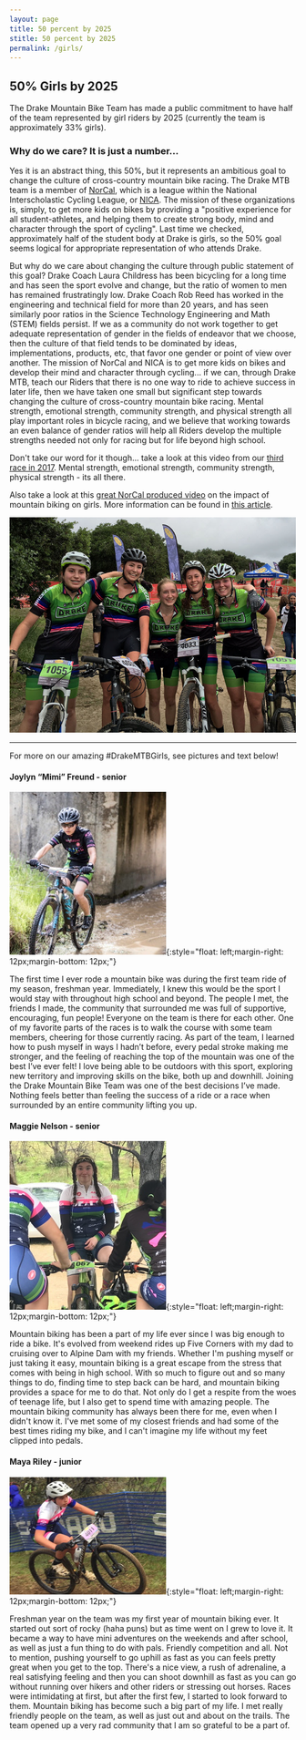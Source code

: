 ```yaml
---
layout: page
title: 50 percent by 2025
stitle: 50 percent by 2025
permalink: /girls/
---
```

##  50% Girls by 2025

The Drake Mountain Bike Team has made a public commitment to have half of the team represented by girl riders by 2025 (currently the team is approximately 33% girls).  

### Why do we care?  It is just a number...

Yes it is an abstract thing, this 50%, but it represents an ambitious goal to change the culture of cross-country mountain bike racing.  The Drake MTB team is a member of [NorCal](http://norcalmtb.org), which is a league within the National Interscholastic Cycling League, or [NICA](http://www.nationalmtb.org/).  The mission of these organizations is, simply, to get more kids on bikes by providing a "positive experience for all student-athletes, and helping them to create strong body, mind and character through the sport of cycling".  Last time we checked, approximately half of the student body at Drake is girls, so the 50% goal seems logical for appropriate representation of who attends Drake.  

But why do we care about changing the culture through public statement of this goal?  Drake Coach Laura Childress has been bicycling for a long time and has seen the sport evolve and change, but the ratio of women to men has remained frustratingly low.  Drake Coach Rob Reed has worked in the engineering and technical field for more than 20 years, and has seen similarly poor ratios in the Science Technology Engineering and Math (STEM) fields persist.  If we as a community do not work together to get adequate representation of gender in the fields of endeavor that we choose, then the culture of that field tends to be dominated by ideas, implementations, products, etc, that favor one gender or point of view over another.  The mission of NorCal and NICA is to get more kids on bikes and develop their mind and character through cycling... if we can, through Drake MTB, teach our Riders that there is no one way to ride to achieve success in later life, then we have taken one small but significant step towards changing the culture of cross-country mountain bike racing.  Mental strength, emotional strength, community strength, and physical strength all play important roles in bicycle racing, and we believe that working towards an even balance of gender ratios will help all Riders develop the multiple strengths needed not only for racing but for life beyond high school.

Don't take our word for it though... take a look at this video from our [third race in 2017](https://www.youtube.com/watch?v=0N8iXa_M5oE).  Mental strength, emotional strength, community strength, physical strength - its all there.

Also take a look at this [great NorCal produced video](https://m.youtube.com/watch?v=RMzVFlOF8R4) on the impact of mountain biking on girls. More information can be found in [this article](https://www.trekbikes.com/us/en_US/story/the_new_normal).


![drake girls group](../images/drake_girls_group.png)

****

For more on our amazing #DrakeMTBGirls, see pictures and text below!

#### Joylyn “Mimi” Freund - senior

![pic of Mimi](../images/girls_Mimi.jpg){:style="float: left;margin-right: 12px;margin-bottom: 12px;"}

The first time I ever rode a mountain bike was during the first team ride of my season, freshman year. Immediately, I knew this would be the sport I would stay with throughout high school and beyond. The people I met, the friends I made, the community that surrounded me was full of supportive, encouraging, fun people! Everyone on the team is there for each other. One of my favorite parts of the races is to walk the course with some team members, cheering for those currently racing. As part of the team, I learned how to push myself in ways I hadn’t before, every pedal stroke making me stronger, and the feeling of reaching the top of the mountain was one of the best I’ve ever felt! I love being able to be outdoors with this sport, exploring new territory and improving skills on the bike, both up and downhill. Joining the Drake Mountain Bike Team was one of the best decisions I’ve made. Nothing feels better than feeling the success of a ride or a race when surrounded by an entire community lifting you up.

<div style="clear: both;"></div>

#### Maggie Nelson - senior

![pic of Maggie](../images/girls_Maggie.jpg){:style="float: left;margin-right: 12px;margin-bottom: 12px;"}

Mountain biking has been a part of my life ever since I was big enough to ride a bike. It's evolved from weekend rides up Five Corners with my dad to cruising over to Alpine Dam with my friends. Whether I'm pushing myself or just taking it easy, mountain biking is a great escape from the stress that comes with being in high school. With so much to figure out and so many things to do, finding time to step back can be hard, and mountain biking provides a space for me to do that. Not only do I get a respite from the woes of teenage life, but I also get to spend time with amazing people. The mountain biking community has always been there for me, even when I didn't know it. I've met some of my closest friends and had some of the best times riding my bike, and I can't imagine my life without my feet clipped into pedals.

<div style="clear: both;"></div>

#### Maya Riley - junior

![pic of Maya](../images/girls_Maya.jpg){:style="float: left;margin-right: 12px;margin-bottom: 12px;"}

Freshman year on the team was my first year of mountain biking ever. It started out sort of rocky (haha puns) but as time went on I grew to love it.  It became a way to have mini adventures on the weekends and after school, as well as just a fun thing to do with pals. Friendly competition and all. Not to mention, pushing yourself to go uphill as fast as you can feels pretty great when you get to the top. There's a nice view, a rush of adrenaline, a real satisfying feeling and then you can shoot downhill as fast as you can go without running over hikers and other riders or stressing out horses. Races were intimidating at first, but after the first few, I started to look forward to them. Mountain biking has become such a big part of my life. I met really friendly people on the team, as well as just out and about on the trails. The team opened up a very rad community that I am so grateful to be a part of.

